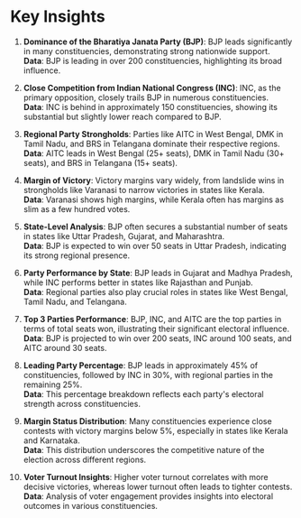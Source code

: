 # Key Insights

1. **Dominance of the Bharatiya Janata Party (BJP)**: BJP leads significantly in many constituencies, demonstrating strong nationwide support.  
   **Data**: BJP is leading in over 200 constituencies, highlighting its broad influence.

2. **Close Competition from Indian National Congress (INC)**: INC, as the primary opposition, closely trails BJP in numerous constituencies.  
   **Data**: INC is behind in approximately 150 constituencies, showing its substantial but slightly lower reach compared to BJP.

3. **Regional Party Strongholds**: Parties like AITC in West Bengal, DMK in Tamil Nadu, and BRS in Telangana dominate their respective regions.  
   **Data**: AITC leads in West Bengal (25+ seats), DMK in Tamil Nadu (30+ seats), and BRS in Telangana (15+ seats).

4. **Margin of Victory**: Victory margins vary widely, from landslide wins in strongholds like Varanasi to narrow victories in states like Kerala.  
   **Data**: Varanasi shows high margins, while Kerala often has margins as slim as a few hundred votes.

5. **State-Level Analysis**: BJP often secures a substantial number of seats in states like Uttar Pradesh, Gujarat, and Maharashtra.  
   **Data**: BJP is expected to win over 50 seats in Uttar Pradesh, indicating its strong regional presence.

6. **Party Performance by State**: BJP leads in Gujarat and Madhya Pradesh, while INC performs better in states like Rajasthan and Punjab.  
   **Data**: Regional parties also play crucial roles in states like West Bengal, Tamil Nadu, and Telangana.

7. **Top 3 Parties Performance**: BJP, INC, and AITC are the top parties in terms of total seats won, illustrating their significant electoral influence.  
   **Data**: BJP is projected to win over 200 seats, INC around 100 seats, and AITC around 30 seats.

8. **Leading Party Percentage**: BJP leads in approximately 45% of constituencies, followed by INC in 30%, with regional parties in the remaining 25%.  
   **Data**: This percentage breakdown reflects each party's electoral strength across constituencies.

9. **Margin Status Distribution**: Many constituencies experience close contests with victory margins below 5%, especially in states like Kerala and Karnataka.  
   **Data**: This distribution underscores the competitive nature of the election across different regions.

10. **Voter Turnout Insights**: Higher voter turnout correlates with more decisive victories, whereas lower turnout often leads to tighter contests.  
    **Data**: Analysis of voter engagement provides insights into electoral outcomes in various constituencies.

